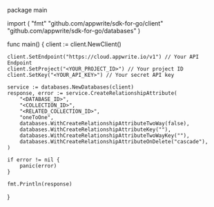 package main

import (
    "fmt"
    "github.com/appwrite/sdk-for-go/client"
    "github.com/appwrite/sdk-for-go/databases"
)

func main() {
    client := client.NewClient()

    client.SetEndpoint("https://cloud.appwrite.io/v1") // Your API Endpoint
    client.SetProject("<YOUR_PROJECT_ID>") // Your project ID
    client.SetKey("<YOUR_API_KEY>") // Your secret API key

    service := databases.NewDatabases(client)
    response, error := service.CreateRelationshipAttribute(
        "<DATABASE_ID>",
        "<COLLECTION_ID>",
        "<RELATED_COLLECTION_ID>",
        "oneToOne",
        databases.WithCreateRelationshipAttributeTwoWay(false),
        databases.WithCreateRelationshipAttributeKey(""),
        databases.WithCreateRelationshipAttributeTwoWayKey(""),
        databases.WithCreateRelationshipAttributeOnDelete("cascade"),
    )

    if error != nil {
        panic(error)
    }

    fmt.Println(response)
}
